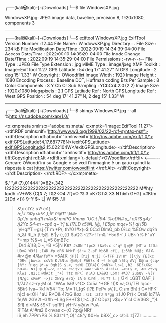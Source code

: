 ┌──(kali㉿kali)-[~/Downloads]
└─$ file  WindowsXP.jpg                                                    

WindowsXP.jpg: JPEG image data, baseline, precision 8, 1920x1080, components 3

-----

┌──(kali㉿kali)-[~/Downloads]
└─$  exiftool WindowsXP.jpg
ExifTool Version Number         : 12.44
File Name                       : WindowsXP.jpg
Directory                       : .
File Size                       : 234 kB
File Modification Date/Time     : 2022:09:19 14:34:39-04:00
File Access Date/Time           : 2022:09:19 14:35:29-04:00
File Inode Change Date/Time     : 2022:09:19 14:35:29-04:00
File Permissions                : -rw-r--r--
File Type                       : JPEG
File Type Extension             : jpg
MIME Type                       : image/jpeg
XMP Toolkit                     : Image::ExifTool 11.27
GPS Latitude                    : 54 deg 17' 41.27" N
GPS Longitude                   : 2 deg 15' 1.33" W
Copyright                       : OWoodflint
Image Width                     : 1920
Image Height                    : 1080
Encoding Process                : Baseline DCT, Huffman coding
Bits Per Sample                 : 8
Color Components                : 3
Y Cb Cr Sub Sampling            : YCbCr4:2:0 (2 2)
Image Size                      : 1920x1080
Megapixels                      : 2.1
GPS Latitude Ref                : North
GPS Longitude Ref                : West
GPS Position                    : 54 deg 17' 41.27" N, 2 deg 15' 1.33" W

------

┌──(kali㉿kali)-[~/Downloads]
└─$ strings WindowsXP.jpg  --all
%http://ns.adobe.com/xap/1.0/
<?xpacket begin='
' id='W5M0MpCehiHzreSzNTczkc9d'?>
<x:xmpmeta xmlns:x='adobe:ns:meta/' x:xmptk='Image::ExifTool 11.27'>
<rdf:RDF xmlns:rdf='http://www.w3.org/1999/02/22-rdf-syntax-ns#'>
 <rdf:Description rdf:about=''
  xmlns:exif='http://ns.adobe.com/exif/1.0/'>
  <exif:GPSLatitude>54,17.687778N</exif:GPSLatitude>
  <exif:GPSLongitude>2,15.022104W</exif:GPSLongitude>
 </rdf:Description>
 <rdf:Description rdf:about=''
  xmlns:tiff='http://ns.adobe.com/tiff/1.0/'>
  <tiff:Copyright>
   <rdf:Alt>
    <rdf:li xml:lang='x-default'>OWoodflint</rdf:li> <----- Cercare OWoodflint su Google e se vedi l'immagine è un gatto quindi la risposta è cat https://twitter.com/owoodflint
   </rdf:Alt>
  </tiff:Copyright>
 </rdf:Description>
</rdf:RDF>
</x:xmpmeta>
                                                                                                    
                                                                                                    
                                                                                                    
                                                                                                    
                                                                                                    
                                                                                                    
                                                                                                    
                                                                                                    
                                                                                                    
                                                                                                    
                                                                                                    
                                                                                                    
                                                                                                    
                                                                                                    
                                                                                                    
                                                                                                    
                                                                                                    
                                                                                                    
                                                                                                    
                                                                                                    
                                                                                                    
                                                                                                    
                                                                                                    
                                                                                                    
<?xpacket end='w'?>
 $.' ",#
(7),01444
'9=82<.342
!22222222222222222222222222222222222222222222222222
M#h(y
kpdh
=V+W8
{C[N
7;`l
&2<O4
 7f}oO
?S:3
oK7G
hX X3
NTdnh
G+G}
o#Ktm
2}Dd
<{)}
9-'f
$~;L|
W $i5
.\ll
>&\x
ctYz
 *uW
cA[\
h;|J
QRy>k?K
};|E 
0@T'
\N#c\
0p']p 
unhq?I
mAx&i
mnPO
Vmmo
'UC:t
|94:
%oDN#
>a_I
oX?&g4,r'
/j2Yz
S4-m
~cp6
q~'Yj
tL{I7LD
c5@L
[@,     l
E5po
mqa+%[
qH5*B
'yHq#T
~g4j
{T m
*P/;
th?0
!#x{~$
0C:d
DlmQ_pb
0?Lq
%EOw
dq?h
5_&t
Rl_h
]\R;@.
B'|y
(:,{{f
$uQG
~2?>
!Tm&
`+5d$~'U
UB~'r% 
F"uY
*=mp
%&~u
L,=5
8mB('c\
;D/4
&](8;D
~,=B
*5|N
K`B7
Js8N
 "(pcX
(&x9:c
c'q*
@;@F
|HT'a
tfSa
UDv&
W3f(
;I4D
#p dR6
NM+F
$!+=
2.pF
Wp&B
cf[,
{c5%h
%U@;
`ATA
#r<@n
4/&w
fsY<
*5A[K`
jP(]
        [Y1j
N:jJ
(~fFF
IV!H"
(]\jy
{E(kc
^DR<
jbw<o:
csV6
K.%Nlu
@mGpf
PA6?x
4 ~!
kngU
\5fq
 AVj
D@nu
{cq>
[%Y:
R!gq
@*-w
0qb(S
$.<,
taW[
IER4}C
9nNY=
l:=1
,b2 
6E!\X&c
h8<m-
N1[J@
Ql=&\
3"5x
c%i$v3
u4WP
wk'h
d:Xi>L
=#KFy
#;_AN
Ztvq
Klw1
,Q2;C
@dA3t
_"+)
 ?tz
mP\]
@;AQ
LX&93
L6m!
#A37
2u$QV
-%(Y
|N/gc
sFm#"
->}z
XNYg
#rG}
lA]6
CaW],
N:?T
l:|`
/Z<I
:.GBT
OAF_i
1/7J2
sz-ry
;M      oL
"WA=
ls6!
v^C>
Co5a
^+GE
1))&
va;O
i/TEl
!qcc-
5Btr}
Iva~
7k1IV54
'Tb;
M='I
L]gK
t]?E
PePv
sV,{L
C:sm
Bh]:t
G=HFK'
n|c!
e<OH
' aU
R<O&
4?xG
&`O2
:)3I
:ZfJ
9*gg
2`}JO
Pr}<
Qra8
lq7?A
fe)W
2GV2t
-G#h
~LSg
E++T$
I;>4
.]t7
ODpz]
v$q>
Y`cI
CiV36S
_"}L
$fl[
di>M&
6$<T
sqRF]
yH-N
y@(w
PuA\
R'T&t
A^#ra2
6<nvas
c~;O
?:p@
NRf\
iS,eh
7PPm
PS %
83z^l
*;O['
48"y
&0H=
b8X{_c>
c\biL
z]7Zr
............